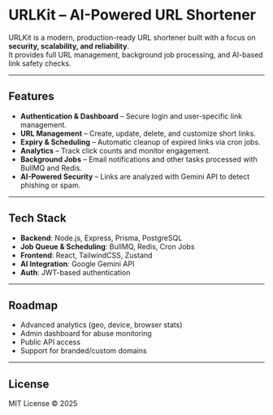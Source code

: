 # URLKit – AI-Powered URL Shortener

URLKit is a modern, production-ready URL shortener built with a focus on **security, scalability, and reliability**.  
It provides full URL management, background job processing, and AI-based link safety checks.  

---

## Features

- **Authentication & Dashboard** – Secure login and user-specific link management.  
- **URL Management** – Create, update, delete, and customize short links.  
- **Expiry & Scheduling** – Automatic cleanup of expired links via cron jobs.  
- **Analytics** – Track click counts and monitor engagement.  
- **Background Jobs** – Email notifications and other tasks processed with BullMQ and Redis.  
- **AI-Powered Security** – Links are analyzed with Gemini API to detect phishing or spam.  

---

## Tech Stack

- **Backend**: Node.js, Express, Prisma, PostgreSQL  
- **Job Queue & Scheduling**: BullMQ, Redis, Cron Jobs  
- **Frontend**: React, TailwindCSS, Zustand  
- **AI Integration**: Google Gemini API  
- **Auth**: JWT-based authentication  

---

## Roadmap

- Advanced analytics (geo, device, browser stats)  
- Admin dashboard for abuse monitoring  
- Public API access  
- Support for branded/custom domains  

---

## License  

MIT License © 2025
